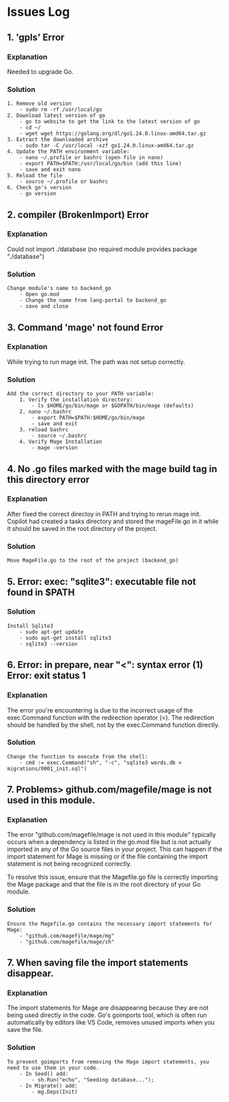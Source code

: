 # Issues Log

## 1. 'gpls' Error

### Explanation

Needed to upgrade Go.

### Solution
	1. Remove old version
		- sudo rm -rf /usr/local/go
	2. Download latest version of go
		- go to website to get the link to the latest version of go
		- cd ~/
		- wget wget https://golang.org/dl/go1.24.0.linux-amd64.tar.gz
	3. Extract the downloaded archive
		- sudo tar -C /usr/local -xzf go1.24.0.linux-amd64.tar.gz
	4. Update the PATH environment variable:
		- nano ~/.profile or bashrc (open file in nano)
		- export PATH=$PATH:/usr/local/go/bin (add this line)
		- save and exit nano
	5. Reload the file
		- source ~/.profile or bashrc
	6. Check go's version
		- go version
	
## 2. compiler (BrokenImport) Error

### Explanation

Could not import ./database (no required module provides package "./database") 

### Solution
	Change module's name to backend_go
		- Open go.mod
		- Change the name from lang-portal to backend_go
		- save and close
		
## 3. Command 'mage' not found Error

### Explanation
While trying to run mage init.
The path was not setup correctly.

### Solution
	Add the correct directory to your PATH variable:
		1. Verify the installation directory:
			- ls $HOME/go/bin/mage or $GOPATH/bin/mage (defaults)
		2. nano ~/.bashrc
			- export PATH=$PATH:$HOME/go/bin/mage
			- save and exit
		3. reload bashrc
			- source ~/.bashrc
		4. Verify Mage Installation
			- mage -version
			
## 4. No .go files marked with the mage build tag in this directory error

### Explanation
After fixed the correct directoy in PATH and trying to rerun mage init.
Copilot had created a tasks directory and stored the mageFile.go in it while it should be saved in the root directory of the project.

### Solution
	Move MageFile.go to the root of the project (backend_go)

## 5. Error: exec: "sqlite3": executable file not found in $PATH

### Solution
	Install Sqlite3
		- sudo apt-get update
		- sudo apt-get install sqlite3
		- sqlite3 --version

## 6. Error: in prepare, near "<": syntax error (1) Error: exit status 1

### Explanation

The error you're encountering is due to the incorrect usage of the exec.Command function with the redirection operator (<). The redirection should be handled by the shell, not by the exec.Command function directly.

### Solution
    Change the function to execute from the shell:
        - cmd := exec.Command("sh", "-c", "sqlite3 words.db < migrations/0001_init.sql")

## 7. Problems> github.com/magefile/mage is not used in this module.

### Explanation
The error "github.com/magefile/mage is not used in this module" typically occurs when a dependency is listed in the go.mod file but is not actually imported in any of the Go source files in your project. This can happen if the import statement for Mage is missing or if the file containing the import statement is not being recognized correctly.

To resolve this issue, ensure that the Magefile.go file is correctly importing the Mage package and that the file is in the root directory of your Go module.

### Solution

    Ensure the Magefile.go contains the necessary import statements for Mage:
        - "github.com/magefile/mage/mg"
        - "github.com/magefile/mage/sh"

## 7. When saving file the import statements disappear.

### Explanation
The import statements for Mage are disappearing because they are not being used directly in the code. Go's goimports tool, which is often run automatically by editors like VS Code, removes unused imports when you save the file.

### Solution
    To prevent goimports from removing the Mage import statements, you need to use them in your code.
        - In Seed() add:
            - sh.Run("echo", "Seeding database...");
        - In Migrate() add:
            - mg.Deps(Init)